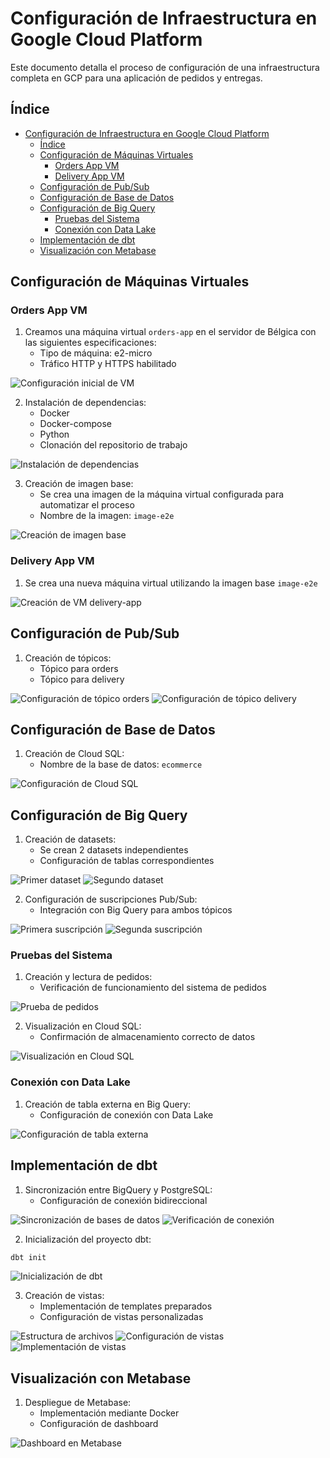 # Configuración de Infraestructura en Google Cloud Platform

Este documento detalla el proceso de configuración de una infraestructura completa en GCP para una aplicación de pedidos y entregas.

## Índice
- [Configuración de Infraestructura en Google Cloud Platform](#configuración-de-infraestructura-en-google-cloud-platform)
  - [Índice](#índice)
  - [Configuración de Máquinas Virtuales](#configuración-de-máquinas-virtuales)
    - [Orders App VM](#orders-app-vm)
    - [Delivery App VM](#delivery-app-vm)
  - [Configuración de Pub/Sub](#configuración-de-pubsub)
  - [Configuración de Base de Datos](#configuración-de-base-de-datos)
  - [Configuración de Big Query](#configuración-de-big-query)
    - [Pruebas del Sistema](#pruebas-del-sistema)
    - [Conexión con Data Lake](#conexión-con-data-lake)
  - [Implementación de dbt](#implementación-de-dbt)
  - [Visualización con Metabase](#visualización-con-metabase)

## Configuración de Máquinas Virtuales

### Orders App VM
1. Creamos una máquina virtual `orders-app` en el servidor de Bélgica con las siguientes especificaciones:
   - Tipo de máquina: e2-micro
   - Tráfico HTTP y HTTPS habilitado

![Configuración inicial de VM](images/image1.png)

2. Instalación de dependencias:
   - Docker
   - Docker-compose
   - Python
   - Clonación del repositorio de trabajo

![Instalación de dependencias](images/image2.png)

3. Creación de imagen base:
   - Se crea una imagen de la máquina virtual configurada para automatizar el proceso
   - Nombre de la imagen: `image-e2e`

![Creación de imagen base](images/image3.png)

### Delivery App VM
1. Se crea una nueva máquina virtual utilizando la imagen base `image-e2e`

![Creación de VM delivery-app](images/image4.png)

## Configuración de Pub/Sub

1. Creación de tópicos:
   - Tópico para orders
   - Tópico para delivery

![Configuración de tópico orders](images/image5.png)
![Configuración de tópico delivery](images/image6.png)

## Configuración de Base de Datos

1. Creación de Cloud SQL:
   - Nombre de la base de datos: `ecommerce`

![Configuración de Cloud SQL](images/image7.png)

## Configuración de Big Query

1. Creación de datasets:
   - Se crean 2 datasets independientes
   - Configuración de tablas correspondientes

![Primer dataset](images/image8.png)
![Segundo dataset](images/image9.png)

2. Configuración de suscripciones Pub/Sub:
   - Integración con Big Query para ambos tópicos

![Primera suscripción](images/image10.png)
![Segunda suscripción](images/image11.png)

### Pruebas del Sistema

1. Creación y lectura de pedidos:
   - Verificación de funcionamiento del sistema de pedidos

![Prueba de pedidos](images/image12.png)

2. Visualización en Cloud SQL:
   - Confirmación de almacenamiento correcto de datos

![Visualización en Cloud SQL](images/image13.png)

### Conexión con Data Lake

1. Creación de tabla externa en Big Query:
   - Configuración de conexión con Data Lake

![Configuración de tabla externa](images/image14.png)

## Implementación de dbt

1. Sincronización entre BigQuery y PostgreSQL:
   - Configuración de conexión bidireccional

![Sincronización de bases de datos](images/image15.png)
![Verificación de conexión](images/image16.png)

2. Inicialización del proyecto dbt:
```bash
dbt init
```

![Inicialización de dbt](images/image17.png)

3. Creación de vistas:
   - Implementación de templates preparados
   - Configuración de vistas personalizadas

![Estructura de archivos](images/image18.png)
![Configuración de vistas](images/image19.png)
![Implementación de vistas](images/image20.png)

## Visualización con Metabase

1. Despliegue de Metabase:
   - Implementación mediante Docker
   - Configuración de dashboard

![Dashboard en Metabase](images/image21.jpg)

